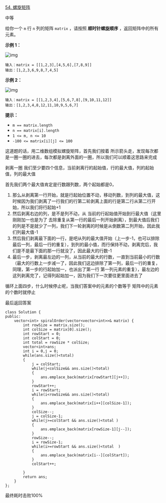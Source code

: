 [54. 螺旋矩阵](https://leetcode.cn/problems/spiral-matrix/)

中等

给你一个 `m` 行 `n` 列的矩阵 `matrix` ，请按照 **顺时针螺旋顺序** ，返回矩阵中的所有元素。

 

**示例 1：**

![img](https://assets.leetcode.com/uploads/2020/11/13/spiral1.jpg)

```
输入：matrix = [[1,2,3],[4,5,6],[7,8,9]]
输出：[1,2,3,6,9,8,7,4,5]
```

**示例 2：**

![img](https://assets.leetcode.com/uploads/2020/11/13/spiral.jpg)

```
输入：matrix = [[1,2,3,4],[5,6,7,8],[9,10,11,12]]
输出：[1,2,3,4,8,12,11,10,9,5,6,7]
```

 

**提示：**

- `m == matrix.length`
- `n == matrix[i].length`
- `1 <= m, n <= 10`
- `-100 <= matrix[i][j] <= 100`

这道题的话，用二维数组模拟螺旋矩阵，首先我们按着 所示箭头走，发现每次都是一圈一圈的进去，每次都是剥离外面的一圈，所以我们可以顺着这思路来完成

剥离一圈 我们至少要四个信息，当前剥离行的起始值，行的最大值，列的起始值，列的最大值

首先我们两个最大值肯定是行数跟列数，两个起始都是0，

1. 那么从剥离第一行开始，就是行起始位置不动，移动列数，到列的最大值，这时候因为我们剥离了一行我们的行第二轮剥离上面的行是第二行从第二行开始，所以我们将行起始+1
2. 然后剥离右边的列，是不是列不动，从 当前的行起始值开始到行最大值（这里刚刚加一也是为了 去除重复从第一行的最后一列开始剥离），到最大值后我们的列是不是就少了一列，我们下一轮剥离的时候是从倒数第二列开始，因此我们列最大值-1
3. 然后我们剥离最下面的一行，是吧从列的最大值开始（上一步-1，也可以排除最后一列，最后一行的重复），到列的最小值，而行保持不动，剥离完后，我们是不是最下面的那一行就没了，因此最大的行数-1
4. 最后一步，剥离最左边的一列，从当前的最大的行数，一直到当前最小的行数（最大的行数上一步减一了，因此我们这边排除了第一列，最后一行的重复，同理，第一步的行起始加一，也派出了第一行 第一列元素的重复），最左边的这列剥离完了，记得列起始加一，因为我们下一次要往更里面进去了

循环上面四步，什么时候停止呢，当我们答案中的元素的个数等于 矩阵中的元素的个数时就停止

最后返回答案

```
class Solution {
public:
    vector<int> spiralOrder(vector<vector<int>>& matrix) {
        int rowSize = matrix.size();
        int colSize = matrix[0].size();
        int rowStart = 0;
        int colStart = 0;
        int total = rowSize * colSize;
        vector<int>ans;
        int i = 0,j = 0;
        while(ans.size()<total)
        {
            j = colStart;
            while(j<colSize&& ans.size()<total)
            {
                ans.emplace_back(matrix[rowStart][j++]);
            }
            rowStart++;
            i = rowStart;
            while(i<rowSize&& ans.size()<total)
            {
                ans.emplace_back(matrix[i++][colSize-1]);
            }
            colSize--;
            j = colSize-1;
            while(j>=colStart && ans.size()<total )
            {
                ans.emplace_back(matrix[rowSize-1][j--]);
            }
            rowSize--;
            i = rowSize-1;
            while(i>=rowStart && ans.size()<total  )
            {
                ans.emplace_back(matrix[i--][colStart]);
            }
            colStart++;

        }
        return ans;
    }
};
```



最终耗时击败100%

